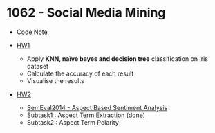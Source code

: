 # 1062 - Social Media Mining
- [Code Note](https://hackmd.io/iEfBw53mT76lyg73_1MAtQ?both)

- [HW1](https://lms.ncu.edu.tw/StreamServlet/Social+Media+Mining+Assignment+1.pdf?n=fmgr&ts=1520752268993&sig=mSI6oiW1WTUdjxA2u8MllbdnVBA%3D&v=H4sIAAAAAAAAAI2KsQrCMBRFfyX%2BQF%2BSKtIhg1ScbBEUHMMjTdIHr2kx7eLX2y66OtzDuXDCwnzDuTfgHNT1hdjDhgYTRv9SYK2btJRyk2HZyLk8aFhXHRUUmDPFNPg0Z%2Fh5udeygvvoCFk0viMUDSVKUZy%2BjVDF1AW7s6HFwZs%2FYx4dsnn39vFcH%2BXz1bQfsb2kB8UAAAA%3D)
    - Apply **KNN, naïve bayes and decision tree** classification on Iris dataset
    - Calculate the accuracy of each result
    - Visualise the results
    
- [HW2](https://github.com/JarvisRu/Cplus-Socket-ChessGame/files/1914178/Social.Media.Mining.Assignment.2.pdf)
    - [SemEval2014 - Aspect Based Sentiment Analysis](http://alt.qcri.org/semeval2014/task4/)
    - Subtask1 : Aspect Term Extraction (done)
    - Subtask2 :  Aspect Term Polarity